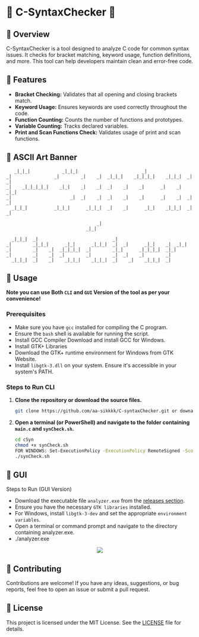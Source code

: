 # 🎉 C-SyntaxChecker 🎉

## 📝 Overview

C-SyntaxChecker is a tool designed to analyze C code for common syntax issues. It checks for bracket matching, keyword usage, function definitions, and more. This tool can help developers maintain clean and error-free code.

## 🌟 Features

- **Bracket Checking:** Validates that all opening and closing brackets match.
- **Keyword Usage:** Ensures keywords are used correctly throughout the code.
- **Function Counting:** Counts the number of functions and prototypes.
- **Variable Counting:** Tracks declared variables.
- **Print and Scan Functions Check:** Validates usage of print and scan functions.

## 🎨 ASCII Art Banner

```
   _|_|_|            _|_|_|                        _|              
_|                _|        _|    _|  _|_|_|    _|_|_|_|    _|_|_|  _|    _|  
_|    _|_|_|_|_|    _|_|    _|    _|  _|    _|    _|      _|    _|    _|_|    
_|                      _|  _|    _|  _|    _|    _|      _|    _|  _|    _|  
  _|_|_|          _|_|_|      _|_|_|  _|    _|      _|_|    _|_|_|  _|    _|  

                                  _|                  
                              _|_|

  _|_|_|  _|                            _|              
_|        _|_|_|      _|_|      _|_|_|  _|  _|      _|_|    _|  _|_|  
_|        _|    _|  _|_|_|_|  _|        _|_|      _|_|_|_|  _|_|      
_|        _|    _|  _|        _|        _|  _|    _|        _|        
  _|_|_|  _|    _|    _|_|_|    _|_|_|  _|    _|    _|_|_|  _|        
```




## 🚀 Usage

**Note you can use Both <code>CLI</code> and <code>GUI</code> Version of the tool as per your convenience!**


### Prerequisites

- Make sure you have `gcc` installed for compiling the C program.
- Ensure the `bash` shell is available for running the script.
- Install GCC Compiler Download and install GCC for Windows.
- Install GTK+ Libraries
- Download the GTK+ runtime environment for Windows from GTK Website.
- Install <code>libgtk-3.dll</code> on your system. Ensure it's accessible in your system's PATH.

### Steps to Run CLI

1. **Clone the repository or download the source files.**
    ```bash
   git clone https://github.com/aa-sikkkk/C-syntaxChecker.git or downalod from https://github.com/aa-sikkkk/C-syntaxChecker/releases/
   ```
3. **Open a terminal (or PowerShell) and navigate to the folder containing `main.c` and `synCheck.sh`.**

   ```bash
   cd cSyn
   chmod +x synCheck.sh
   FOR WINDOWS: Set-ExecutionPolicy -ExecutionPolicy RemoteSigned -Scope CurrentUser
   ./synCheck.sh
   ```
   
## 🚀 GUI
Steps to Run (GUI Version)
   - Download the executable file <CODE>analyzer.exe</CODE> from the [releases section](https://github.com/aa-sikkkk/C-syntaxChecker/releases/).
   - Ensure you have the necessary <CODE>GTK libraries</CODE> installed.
   - For Windows, install <CODE>libgtk-3-dev</CODE> and set the appropriate <CODE>environment variables</CODE>.
   - Open a terminal or command prompt and navigate to the directory containing analyzer.exe.
   - ./analyzer.exe
<p align="center">
   <img src="https://github.com/user-attachments/assets/791d5333-4628-474d-951c-1cc7739550d7">
</p>


## 🤝 Contributing

Contributions are welcome! If you have any ideas, suggestions, or bug reports, feel free to open an issue or submit a pull request.

## 📜 License

This project is licensed under the MIT License. See the [LICENSE](LICENSE) file for details.

